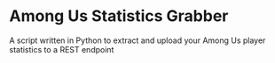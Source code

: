# Among Us Statistics Grabber
 A script written in Python to extract and upload your Among Us player statistics to a REST endpoint
